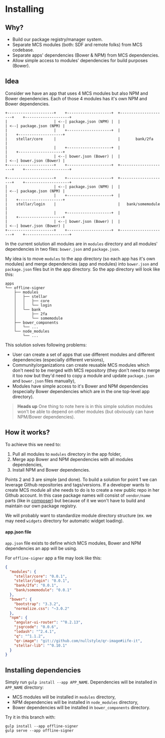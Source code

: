 Installing
==========================================

## Why?

* Build our package registry/manager system.
* Separate MCS modules (both: SDF and remote folks) from MCS codebase.
* Separate apps' dependencies (Bower & NPM) from MCS dependencies.
* Allow simple access to modules' dependencies for build purposes (Bower).

## Idea

Consider we have an app that uses 4 MCS modules but also NPM and Bower dependencies. Each of those 4 modules has it's own NPM and Bower dependencies.

```
+---------------------+    +--------------------+  +---------------------+    +--------------------+
|                     | <--| package.json (NPM) |  |                     | <--| package.json (NPM) |
|                     |    +--------------------+  |                     |    +--------------------+
|    stellar/core     |                            |       bank/2fa      |                          
|                     |    +--------------------+  |                     |    +--------------------+
|                     | <--| bower.json (Bower) |  |                     | <--| bower.json (Bower) |
+---------------------+    +--------------------+  +---------------------+    +--------------------+

+---------------------+    +--------------------+  +---------------------+    +--------------------+
|                     | <--| package.json (NPM) |  |                     | <--| package.json (NPM) |
|                     |    +--------------------+  |                     |    +--------------------+
|    stellar/login    |                            |   bank/somemodule   |                          
|                     |    +--------------------+  |                     |    +--------------------+
|                     | <--| bower.json (Bower) |  |                     | <--| bower.json (Bower) |
+---------------------+    +--------------------+  +---------------------+    +--------------------+
```

In the current solution all modules are in `modules` directory and all modules' dependencies in two files: `bower.json` and `package.json`.

My idea is to move `modules` to the app directory (so each app has it's own modules) and merge dependencies (app and modules) into `bower.json` and `package.json` files but in the app directory. So the app directory will look like this:

```
apps
└── offline-signer
    ├── modules
    │   ├── stellar
    │   │   ├── core
    │   │   └── login
    │   └── bank
    │       ├── 2fa
    │       └── somemodule
    ├── bower_components
    │   └── ...
    └── node_modules
        └── ...
```

This solution solves following problems:

* User can create a set of apps that use different modules and different dependencies (especially different versions),
* Community/organizations can create reusable MCS modules which don't need to be merged with MCS repository (they don't need to merge it too now but they'd need to copy a module and update `package.json` and `bower.json` files manually),
* Modules have simple access to it's Bower and NPM dependencies (especially Bower dependencies which are in the one top-level app directory).

> **Heads up** One thing to note here is in this simple solution modules won't be able to depend on other modules (but obviously can have NPM/Bower dependencies).

## How it works?

To achieve this we need to:

1. Pull all modules to `modules` directory in the app folder,
2. Merge app Bower and NPM dependencies with all modules dependencies,
3. Install NPM and Bower dependencies.

Points 2 and 3 are simple (and done). To build a solution for point 1 we can leverage Github repositories and tags/versions. If a developer wants to create MCS module all she needs to do is to create a new public repo in her Github account. In this case package names will consist of `vendor/name` parts (like in [composer](https://getcomposer.org/doc/00-intro.md)) but because of it we won't have to build and maintain our own package registry.

We will probably want to standardize module directory structure (ex. we may need `widgets` directory for automatic widget loading).

#### app.json file

`app.json` file exists to define which MCS modules, Bower and NPM dependencies an app will be using.

For `offline-signer` app a file may look like this:

```json
{
  "modules": {
    "stellar/core": "0.0.1",
    "stellar/login": "0.0.1",
    "bank/2fa": "0.0.1",
    "bank/somemodule": "0.0.1"
  },
  "bower": {
    "bootstrap": "3.3.2",
    "normalize.css": "~3.0.2"
  },
  "npm": {
    "angular-ui-router": "^0.2.13",
    "jsqrcode": "0.0.6",
    "lodash": "^2.4.1",
    "q": "^1.1.2",
    "qr-image": "git://github.com/nullstyle/qr-image#iife-it",
    "stellar-lib": "^0.10.1"
  }
}
```

## Installing dependencies

Simply run `gulp install --app APP_NAME`. Dependencies will be installed in `APP_NAME` directory:

* MCS modules will be installed in `modules` directory,
* NPM dependencies will be installed in `node_modules` directory,
* Bower dependencies will be installed in `bower_components` directory.

Try it in this branch with:
```
gulp install --app offline-signer
gulp serve --app offline-signer
```
